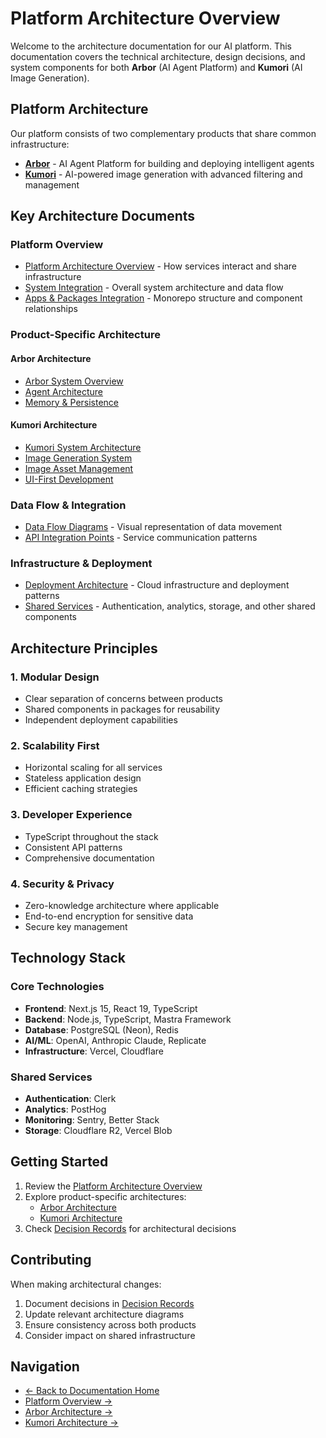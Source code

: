 # Platform Architecture Overview

Welcome to the architecture documentation for our AI platform. This documentation covers the technical architecture, design decisions, and system components for both **Arbor** (AI Agent Platform) and **Kumori** (AI Image Generation).

## Platform Architecture

Our platform consists of two complementary products that share common infrastructure:

- **[Arbor](../products/arbor/architecture/)** - AI Agent Platform for building and deploying intelligent agents
- **[Kumori](../products/kumori/architecture/)** - AI-powered image generation with advanced filtering and management

## Key Architecture Documents

### Platform Overview
- [Platform Architecture Overview](platform-overview.md) - How services interact and share infrastructure
- [System Integration](system-overview.md) - Overall system architecture and data flow
- [Apps & Packages Integration](apps-packages-integration.md) - Monorepo structure and component relationships

### Product-Specific Architecture

#### Arbor Architecture
- [Arbor System Overview](../products/arbor/architecture/system-overview.md)
- [Agent Architecture](../products/arbor/architecture/agent-architecture.md)
- [Memory & Persistence](../products/arbor/architecture/memory-persistence.md)

#### Kumori Architecture
- [Kumori System Architecture](../products/kumori/architecture/system-architecture.md)
- [Image Generation System](../products/kumori/architecture/image-generation-system.md)
- [Image Asset Management](../products/kumori/architecture/image-asset-management.md)
- [UI-First Development](../products/kumori/architecture/ui-first-development.md)

### Data Flow & Integration
- [Data Flow Diagrams](data-flow-diagrams.md) - Visual representation of data movement
- [API Integration Points](../api/integration-points.md) - Service communication patterns

### Infrastructure & Deployment
- [Deployment Architecture](deployment-architecture.md) - Cloud infrastructure and deployment patterns
- [Shared Services](shared-services.md) - Authentication, analytics, storage, and other shared components

## Architecture Principles

### 1. Modular Design
- Clear separation of concerns between products
- Shared components in packages for reusability
- Independent deployment capabilities

### 2. Scalability First
- Horizontal scaling for all services
- Stateless application design
- Efficient caching strategies

### 3. Developer Experience
- TypeScript throughout the stack
- Consistent API patterns
- Comprehensive documentation

### 4. Security & Privacy
- Zero-knowledge architecture where applicable
- End-to-end encryption for sensitive data
- Secure key management

## Technology Stack

### Core Technologies
- **Frontend**: Next.js 15, React 19, TypeScript
- **Backend**: Node.js, TypeScript, Mastra Framework
- **Database**: PostgreSQL (Neon), Redis
- **AI/ML**: OpenAI, Anthropic Claude, Replicate
- **Infrastructure**: Vercel, Cloudflare

### Shared Services
- **Authentication**: Clerk
- **Analytics**: PostHog
- **Monitoring**: Sentry, Better Stack
- **Storage**: Cloudflare R2, Vercel Blob

## Getting Started

1. Review the [Platform Architecture Overview](platform-overview.md)
2. Explore product-specific architectures:
   - [Arbor Architecture](../products/arbor/architecture/)
   - [Kumori Architecture](../products/kumori/architecture/)
3. Check [Decision Records](decision-records/) for architectural decisions

## Contributing

When making architectural changes:
1. Document decisions in [Decision Records](decision-records/)
2. Update relevant architecture diagrams
3. Ensure consistency across both products
4. Consider impact on shared infrastructure

## Navigation

- [← Back to Documentation Home](../README.md)
- [Platform Overview →](platform-overview.md)
- [Arbor Architecture →](../products/arbor/architecture/)
- [Kumori Architecture →](../products/kumori/architecture/)